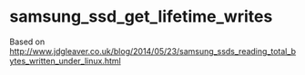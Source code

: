 samsung_ssd_get_lifetime_writes
===============================
Based on http://www.jdgleaver.co.uk/blog/2014/05/23/samsung_ssds_reading_total_bytes_written_under_linux.html
